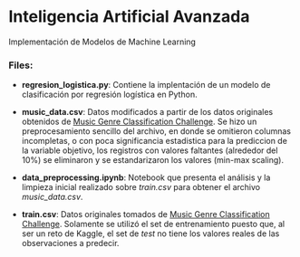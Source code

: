 # Inteligencia Artificial Avanzada
Implementación de Modelos de Machine Learning

### **Files**:
* **regresion_logistica.py**: Contiene la implentación de un modelo de clasificación por regresión logística en Python.
  
* **music_data.csv**: Datos modificados a partir de los datos originales obtenidos de [Music Genre Classification Challenge](https://www.kaggle.com/datasets/purumalgi/music-genre-classification). Se hizo un preprocesamiento sencillo del archivo, en donde se omitieron columnas incompletas, o con poca significancia estadistica para la prediccion de la variable objetivo, los registros con valores faltantes (alrededor del 10%) se eliminaron y se estandarizaron los valores (min-max scaling).
  
* **data_preprocessing.ipynb**: Notebook que presenta el análisis y la limpieza inicial realizado sobre *train.csv* para obtener el archivo *music_data.csv*.

* **train.csv**: Datos originales tomados de [Music Genre Classification Challenge](https://www.kaggle.com/datasets/purumalgi/music-genre-classification). Solamente se utilizó el set de entrenamiento puesto que, al ser un reto de Kaggle, el set de *test* no tiene los valores reales de las observaciones a predecir.
